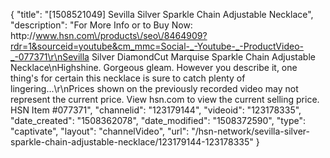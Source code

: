 {
    "title": "[1508521049] Sevilla Silver Sparkle Chain Adjustable Necklace",
    "description": "For More Info or to Buy Now: http:\/\/www.hsn.com\/products\/seo\/8464909?rdr=1&sourceid=youtube&cm_mmc=Social-_-Youtube-_-ProductVideo-_-077371\r\nSevilla Silver DiamondCut Marquise Sparkle Chain Adjustable Necklace\nHighshine. Gorgeous gleam. However you describe it, one thing's for certain this necklace is sure to catch plenty of lingering...\r\nPrices shown on the previously recorded video may not represent the current price.  View hsn.com to view the current selling price. HSN Item #077371",
    "channelid": "123179144",
    "videoid": "123178335",
    "date_created": "1508362078",
    "date_modified": "1508372590",
    "type": "captivate",
    "layout": "channelVideo",
    "url": "\/hsn-network\/sevilla-silver-sparkle-chain-adjustable-necklace\/123179144-123178335"
}
